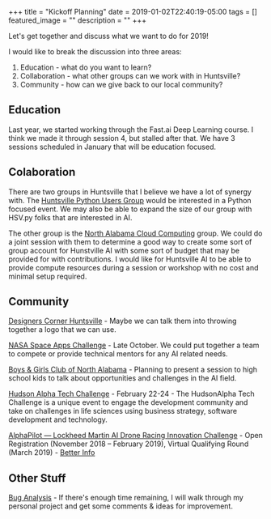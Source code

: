 +++
title =  "Kickoff Planning"
date = 2019-01-02T22:40:19-05:00
tags = []
featured_image = ""
description = ""
+++



Let's get together and discuss what we want to do for 2019!

I would like to break the discussion into three areas:
1. Education - what do you want to learn?
2. Collaboration - what other groups can we work with in Huntsville?
3. Community - how can we give back to our local community?

## Education

Last year, we started working through the Fast.ai Deep Learning course. I think we made it through session 4, but stalled after that.
We have 3 sessions scheduled in January that will be education focused.

## Colaboration

There are two groups in Huntsville that I believe we have a lot of synergy with. 
The [Huntsville Python Users Group](https://www.meetup.com/hsv-py/) would be interested in a Python focused event. We may also be able
to expand the size of our group with HSV.py folks that are interested in AI.

The other group is the [North Alabama Cloud Computing](https://www.meetup.com/North-Alabama-Cloud-Computing/) group. We could do a joint
session with them to determine a good way to create some sort of group account for Hunstville AI with some sort of budget that may be
provided for with contributions. I would like for Huntsville AI to be able to provide compute resources during a session or workshop with
no cost and minimal setup required.

## Community

[Designers Corner Huntsville](https://www.facebook.com/designerscornerhsv/) - Maybe we can talk them into throwing together a logo that we can use.

[NASA Space Apps Challenge](https://www.spaceappshsv.com/) - Late October. We could put together a team to compete or provide technical
mentors for any AI related needs.

[Boys & Girls Club of North Alabama](https://bgcnal.com/) - Planning to present a session to high school kids to talk about opportunities
and challenges in the AI field.

[Hudson Alpha Tech Challenge](https://hudsonalpha.org/techchallenge/) - February 22-24 - The HudsonAlpha Tech Challenge is a unique
event to engage the development community and take on challenges in life sciences using business strategy, software development
and technology.

[AlphaPilot — Lockheed Martin AI Drone Racing Innovation Challenge](http://www.lockheedmartin.com/alphapilot) - Open Registration 
(November 2018 – February 2019), Virtual Qualifying Round (March 2019) - [Better Info](https://www.lockheedmartin.com/content/dam/lockheed-martin/eo/documents/Lockheed-Martin-AlphaPilot-FAQ-2018.pdf)


## Other Stuff

[Bug Analysis](https://github.com/HSV-AI/bug-analysis) - If there's enough time remaining, I will walk through my personal project and get some comments & ideas for improvement.
